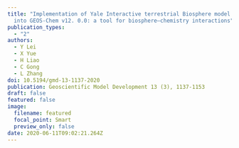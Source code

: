 ```yaml
---
title: "Implementation of Yale Interactive terrestrial Biosphere model v1. 0
  into GEOS-Chem v12. 0.0: a tool for biosphere–chemistry interactions"
publication_types:
  - "2"
authors:
  - Y Lei
  - X Yue
  - H Liao
  - C Gong
  - L Zhang
doi: 10.5194/gmd-13-1137-2020
publication: Geoscientific Model Development 13 (3), 1137-1153
draft: false
featured: false
image:
  filename: featured
  focal_point: Smart
  preview_only: false
date: 2020-06-11T09:02:21.264Z
---
```

